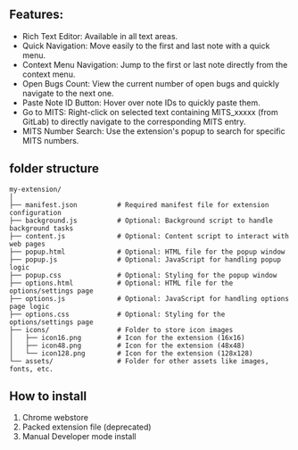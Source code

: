 
## Features:

- Rich Text Editor: Available in all text areas.
- Quick Navigation: Move easily to the first and last note with a quick menu.
- Context Menu Navigation: Jump to the first or last note directly from the context menu.
- Open Bugs Count: View the current number of open bugs and quickly navigate to the next one.
- Paste Note ID Button: Hover over note IDs to quickly paste them.
- Go to MITS: Right-click on selected text containing MITS_xxxxx (from GitLab) to directly navigate to the corresponding MITS entry.
- MITS Number Search: Use the extension's popup to search for specific MITS numbers.



## folder structure
```
my-extension/
│
├── manifest.json          # Required manifest file for extension configuration
├── background.js          # Optional: Background script to handle background tasks
├── content.js             # Optional: Content script to interact with web pages
├── popup.html             # Optional: HTML file for the popup window
├── popup.js               # Optional: JavaScript for handling popup logic
├── popup.css              # Optional: Styling for the popup window
├── options.html           # Optional: HTML file for the options/settings page
├── options.js             # Optional: JavaScript for handling options page logic
├── options.css            # Optional: Styling for the options/settings page
├── icons/                 # Folder to store icon images
│   ├── icon16.png         # Icon for the extension (16x16)
│   ├── icon48.png         # Icon for the extension (48x48)
│   └── icon128.png        # Icon for the extension (128x128)
└── assets/                # Folder for other assets like images, fonts, etc.
```


## How to install

1. Chrome webstore
2. Packed extension file (deprecated)
2. Manual Developer mode install

